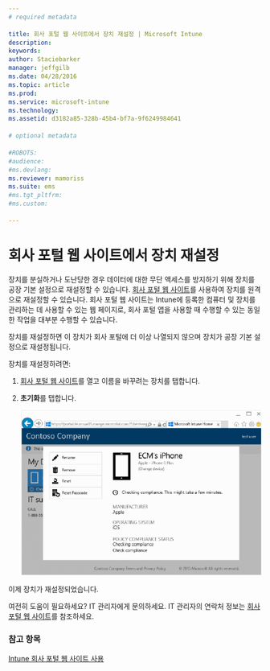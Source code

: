 ```yaml
---
# required metadata

title: 회사 포털 웹 사이트에서 장치 재설정 | Microsoft Intune
description:
keywords:
author: Staciebarker
manager: jeffgilb
ms.date: 04/28/2016
ms.topic: article
ms.prod:
ms.service: microsoft-intune
ms.technology:
ms.assetid: d3182a85-328b-45b4-bf7a-9f6249984641

# optional metadata

#ROBOTS:
#audience:
#ms.devlang:
ms.reviewer: mamoriss
ms.suite: ems
#ms.tgt_pltfrm:
#ms.custom:

---
```



# 회사 포털 웹 사이트에서 장치 재설정

장치를 분실하거나 도난당한 경우 데이터에 대한 무단 액세스를 방지하기 위해 장치를 공장 기본 설정으로 재설정할 수 있습니다. [회사 포털 웹 사이트](http://portal.manage.microsoft.com)를 사용하여 장치를 원격으로 재설정할 수 있습니다. 회사 포털 웹 사이트는 Intune에 등록한 컴퓨터 및 장치를 관리하는 데 사용할 수 있는 웹 페이지로, 회사 포털 앱을 사용할 때 수행할 수 있는 동일한 작업을 대부분 수행할 수 있습니다.

장치를 재설정하면 이 장치가 회사 포털에 더 이상 나열되지 않으며 장치가 공장 기본 설정으로 재설정됩니다. 

장치를 재설정하려면:

1.  [회사 포털 웹 사이트](http://portal.manage.microsoft.com)를 열고 이름을 바꾸려는 장치를 탭합니다.

2.  **초기화**를 탭합니다.

    ![reset-device](./media//iwp-1-tap-reset-passcode.png)

이제 장치가 재설정되었습니다.

여전히 도움이 필요하세요? IT 관리자에게 문의하세요. IT 관리자의 연락처 정보는 [회사 포털 웹 사이트](http://portal.manage.microsoft.com)를 참조하세요.

### 참고 항목
[Intune 회사 포털 웹 사이트 사용](using-the-intune-company-portal-website.md)


<!--HONumber=Jun16_HO2-->


